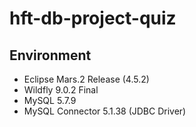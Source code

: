 # hft-db-project-quiz

## Environment

- Eclipse Mars.2 Release (4.5.2)
- Wildfly 9.0.2 Final
- MySQL 5.7.9
- MySQL Connector 5.1.38 (JDBC Driver)
